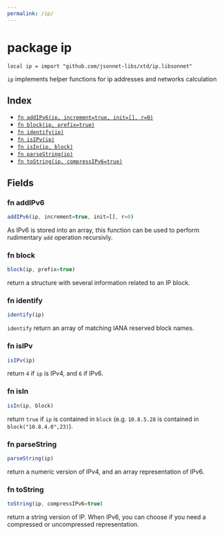 ```yaml
---
permalink: /ip/
---
```


# package ip

```jsonnet
local ip = import "github.com/jsonnet-libs/xtd/ip.libsonnet"
```

`ip` implements helper functions for ip addresses and networks calculation

## Index

* [`fn addIPv6(ip, increment=true, init=[], r=0)`](#fn-addipv6)
* [`fn block(ip, prefix=true)`](#fn-block)
* [`fn identify(ip)`](#fn-identify)
* [`fn isIPv(ip)`](#fn-isipv)
* [`fn isIn(ip, block)`](#fn-isin)
* [`fn parseString(ip)`](#fn-parsestring)
* [`fn toString(ip, compressIPv6=true)`](#fn-tostring)

## Fields

### fn addIPv6

```ts
addIPv6(ip, increment=true, init=[], r=0)
```

As IPv6 is stored into an array, this function can be used to perform rudimentary `add` operation recursivly.

### fn block

```ts
block(ip, prefix=true)
```

return a structure with several information related to an IP block.

### fn identify

```ts
identify(ip)
```

`identify` return an array of matching IANA reserved block names.

### fn isIPv

```ts
isIPv(ip)
```

return `4` if `ip` is IPv4, and `6` if IPv6.

### fn isIn

```ts
isIn(ip, block)
```

return `true` if `ip` is contained in `block` (e.g. `10.8.5.28` is contained in `block("10.8.4.0",23)`).

### fn parseString

```ts
parseString(ip)
```

return a numeric version of IPv4, and an array representation of IPv6.

### fn toString

```ts
toString(ip, compressIPv6=true)
```

return a string version of IP. When IPv6, you can choose if you need a compressed or uncompressed representation.